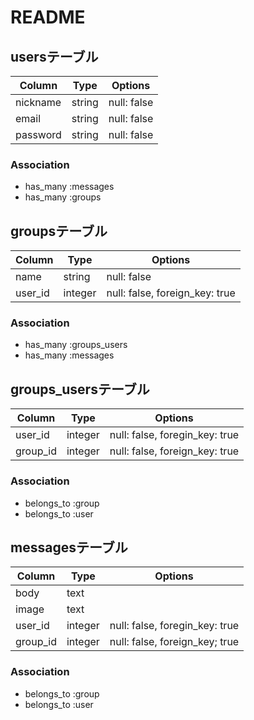 # README

## usersテーブル

|Column|Type|Options|
|------|----|-------|
|nickname|string|null: false|
|email|string|null: false|
|password|string|null: false|
### Association
- has_many :messages
- has_many :groups

## groupsテーブル

|Column|Type|Options|
|------|----|-------|
|name|string|null: false|
|user_id|integer|null: false, foreign_key: true|
### Association
- has_many :groups_users
- has_many :messages

## groups_usersテーブル

|Column|Type|Options|
|------|----|-------|
|user_id|integer|null: false, foregin_key: true|
|group_id|integer|null: false, foreign_key: true|
### Association
- belongs_to :group
- belongs_to :user

## messagesテーブル

|Column|Type|Options|
|------|----|-------|
|body|text||
|image|text||
|user_id|integer|null: false, foregin_key: true|
|group_id|integer|null: false, foreign_key; true|
### Association
- belongs_to :group
- belongs_to :user